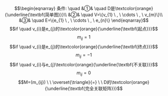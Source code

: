 $$\begin{eqnarray}
条件: \quad
&①& \quad D是\textcolor{orange}{\underline{\textbf{简单图}}}\\
&②& \quad V=\{v_{1} \ , \ \cdots \ , \ v_{m}\}\\
&③& \quad E=\{e_{1} \ , \ \cdots \ , \ e_{n}\}
\end{eqnarray}$$
$$if \quad v_{i}是e_{j}的\textcolor{orange}{\underline{\textbf{起点}}}$$
$$m_{ij}=1$$
$$if \quad v_{i}是e_{j}的\textcolor{orange}{\underline{\textbf{终点}}}$$
$$m_{ij}=-1$$
$$if \quad v_{i}与e_{j}\textcolor{orange}{\underline{\textbf{不关联}}}$$
$$m_{ij}=0$$
$$M=(m_{ij}) \ \  \overset{\triangle}{=} \ \ D的\textcolor{orange}{\underline{\textbf{完全关联矩阵}}}$$